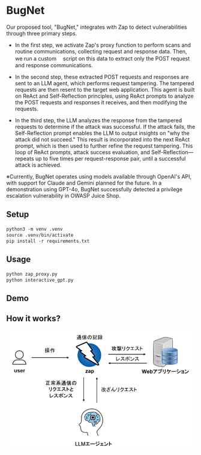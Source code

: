 # BugNet

Our proposed tool, "BugNet," integrates with Zap to detect vulnerabilities through three primary steps. 

- In the first step, we activate Zap's proxy function to perform scans and routine communications, collecting request and response data. Then, we run a custom 　script on this data to extract only the POST request and response communications. 

- In the second step, these extracted POST requests and responses are sent to an LLM agent, which performs request tampering. The tampered requests are then resent to the target web application. This agent is built on ReAct and Self-Reflection principles, using ReAct prompts to analyze the POST requests and responses it receives, and then modifying the requests. 

- In the third step, the LLM analyzes the response from the tampered requests to determine if the attack was successful. If the attack fails, the Self-Reflection prompt enables the LLM to output insights on "why the attack did not succeed." This result is incorporated into the next ReAct prompt, which is then used to further refine the request tampering. This loop of ReAct prompts, attack success evaluation, and Self-Reflection—repeats up to five times per request-response pair, until a successful attack is achieved. 

※Currently, BugNet operates using models available through OpenAI's API, with support for Claude and Gemini planned for the future. In a demonstration using GPT-4o, BugNet successfully detected a privilege escalation vulnerability in OWASP Juice Shop. 

## Setup

```
python3 -m venv .venv
source .venv/bin/activate
pip install -r requirements.txt
```

## Usage

```
python zap_proxy.py
python interactive_gpt.py
```

## Demo



## How it works?
![](https://github.com/yone456/BugNet/blob/main/image.png)
